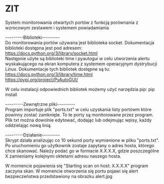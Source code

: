 # ZIT

System monitorowania otwartych portów z funkcją porównania z wzrocowym zestawem i systemem powiadamiania


---------Biblioteki--------- <br />
Do monitorowania portów używana jest biblioteka socket. Dokumentacja biblioteki dostępna jest pod adresem: <br />
https://docs.python.org/3/library/socket.html <br />
Następnie użyte są biblioteki time i pyautogui w celu utworzenia alertu wyskakującego na ekran komputera z systemem operacyjnym dystrybucji Linux. Dokumentacje tych bibliotek dostępne są tu: <br />
https://docs.python.org/3/library/time.html <br />
https://pypi.org/project/PyAutoGUI/

W celu instalacji odpowiednich bibliotek możemy użyć narzędzia pip:
pip install <nazwa biblioteki>

---------Zewnętrzne pliki--------- <br />
Program importuje plik "ports.txt" w celu uzyskania listy portówm które powinny zostać zamknięte. To te porty są monitorowane przez program. Plik txt można dowolnie edytować, dodając lub odejmując wpisy, każdy oddzielając nową linią.


---------Działanie--------- <br />
Skrypt działa analizując co 10 sekund porty wymienione w pliku "ports.txt". Po uruchomieniu go użytkownik zostaje zapytany o adres hosta, którego chce skanować. Należy podać go w formacie X.X.X.X, gdzie poszczególne X zamieniamy kolejnymi oktetami adresu naszego hosta.

W momencie pojawienia się "Starting scan on host: X.X.X.X" program zaczyna skan. W momencie otworzenia się portu pojawi się alert bezpieczeństwa przedstawiony na obrazku alert.jpg
